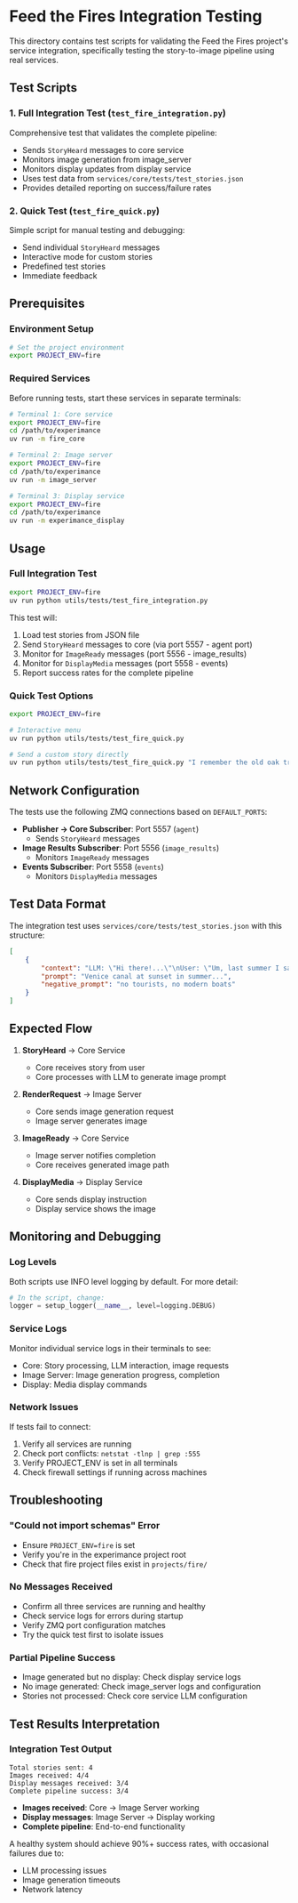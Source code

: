 # Feed the Fires Integration Testing

This directory contains test scripts for validating the Feed the Fires project's service integration, specifically testing the story-to-image pipeline using real services.

## Test Scripts

### 1. Full Integration Test (`test_fire_integration.py`)

Comprehensive test that validates the complete pipeline:
- Sends `StoryHeard` messages to core service
- Monitors image generation from image_server
- Monitors display updates from display service
- Uses test data from `services/core/tests/test_stories.json`
- Provides detailed reporting on success/failure rates

### 2. Quick Test (`test_fire_quick.py`)

Simple script for manual testing and debugging:
- Send individual `StoryHeard` messages
- Interactive mode for custom stories
- Predefined test stories
- Immediate feedback

## Prerequisites

### Environment Setup
```bash
# Set the project environment
export PROJECT_ENV=fire
```

### Required Services
Before running tests, start these services in separate terminals:

```bash
# Terminal 1: Core service
export PROJECT_ENV=fire
cd /path/to/experimance
uv run -m fire_core

# Terminal 2: Image server
export PROJECT_ENV=fire  
cd /path/to/experimance
uv run -m image_server

# Terminal 3: Display service
export PROJECT_ENV=fire
cd /path/to/experimance  
uv run -m experimance_display
```

## Usage

### Full Integration Test

```bash
export PROJECT_ENV=fire
uv run python utils/tests/test_fire_integration.py
```

This test will:
1. Load test stories from JSON file
2. Send `StoryHeard` messages to core (via port 5557 - agent port)
3. Monitor for `ImageReady` messages (port 5556 - image_results)
4. Monitor for `DisplayMedia` messages (port 5558 - events)
5. Report success rates for the complete pipeline

### Quick Test Options

```bash
export PROJECT_ENV=fire

# Interactive menu
uv run python utils/tests/test_fire_quick.py

# Send a custom story directly
uv run python utils/tests/test_fire_quick.py "I remember the old oak tree in my backyard"
```

## Network Configuration

The tests use the following ZMQ connections based on `DEFAULT_PORTS`:

- **Publisher → Core Subscriber**: Port 5557 (`agent`)
  - Sends `StoryHeard` messages
- **Image Results Subscriber**: Port 5556 (`image_results`) 
  - Monitors `ImageReady` messages
- **Events Subscriber**: Port 5558 (`events`)
  - Monitors `DisplayMedia` messages

## Test Data Format

The integration test uses `services/core/tests/test_stories.json` with this structure:

```json
[
    {
        "context": "LLM: \"Hi there!...\"\nUser: \"Um, last summer I sat by the canals...\"",
        "prompt": "Venice canal at sunset in summer...",
        "negative_prompt": "no tourists, no modern boats"
    }
]
```

## Expected Flow

1. **StoryHeard** → Core Service
   - Core receives story from user
   - Core processes with LLM to generate image prompt
   
2. **RenderRequest** → Image Server
   - Core sends image generation request
   - Image server generates image
   
3. **ImageReady** → Core Service  
   - Image server notifies completion
   - Core receives generated image path
   
4. **DisplayMedia** → Display Service
   - Core sends display instruction
   - Display service shows the image

## Monitoring and Debugging

### Log Levels
Both scripts use INFO level logging by default. For more detail:

```python
# In the script, change:
logger = setup_logger(__name__, level=logging.DEBUG)
```

### Service Logs
Monitor individual service logs in their terminals to see:
- Core: Story processing, LLM interaction, image requests
- Image Server: Image generation progress, completion
- Display: Media display commands

### Network Issues
If tests fail to connect:
1. Verify all services are running
2. Check port conflicts: `netstat -tlnp | grep :555`
3. Verify PROJECT_ENV is set in all terminals
4. Check firewall settings if running across machines

## Troubleshooting

### "Could not import schemas" Error
- Ensure `PROJECT_ENV=fire` is set
- Verify you're in the experimance project root
- Check that fire project files exist in `projects/fire/`

### No Messages Received
- Confirm all three services are running and healthy
- Check service logs for errors during startup
- Verify ZMQ port configuration matches
- Try the quick test first to isolate issues

### Partial Pipeline Success
- Image generated but no display: Check display service logs
- No image generated: Check image_server logs and configuration
- Stories not processed: Check core service LLM configuration

## Test Results Interpretation

### Integration Test Output
```
Total stories sent: 4
Images received: 4/4
Display messages received: 3/4  
Complete pipeline success: 3/4
```

- **Images received**: Core → Image Server working
- **Display messages**: Image Server → Display working  
- **Complete pipeline**: End-to-end functionality

A healthy system should achieve 90%+ success rates, with occasional failures due to:
- LLM processing issues
- Image generation timeouts
- Network latency
